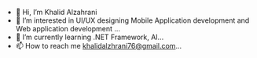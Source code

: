 - 👋 Hi, I’m Khalid Alzahrani
- 👀 I’m interested in UI/UX designing Mobile Application development and Web application development ...
- 🌱 I’m currently learning .NET Framework, AI...
- 📫 How to reach me khalidalzhrani76@gmail.com...


